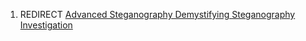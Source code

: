 1.  REDIRECT [Advanced Steganography Demystifying Steganography
    Investigation](Advanced_Steganography_Demystifying_Steganography_Investigation "wikilink")